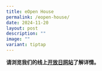 ```yaml
---
title: eOpen House
permalink: /eopen-house/
date: 2024-11-20
layout: post
description: ""
image: ""
variant: tiptap
---
```

<p><strong>请浏览我们的线上<a href="https://openhousenygh.com/" rel="noopener noreferrer nofollow" target="_blank"><u>开放日网站</u></a>了解详情。</strong>
</p>